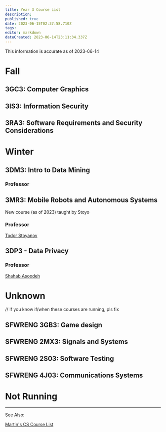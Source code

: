 ```yaml
---
title: Year 3 Course List
description: 
published: true
date: 2023-06-15T02:37:58.710Z
tags: 
editor: markdown
dateCreated: 2023-06-14T23:11:34.337Z
---
```


This information is accurate as of 2023-06-14

# Fall
## 3GC3: Computer Graphics

## 3IS3: Information Security

## 3RA3: Software Requirements and Security Considerations

# Winter
## 3DM3: Intro to Data Mining
### Professor

## 3MR3: Mobile Robots and Autonomous Systems
New course (as of 2023) taught by Stoyo

### Professor
[Todor Stoyanov](/professors/todor-stoyanov)


## 3DP3 - Data Privacy
### Professor
[Shahab Asoodeh](/professors/shahab-asoodeh)


# Unknown
// If you know if/when these courses are running, pls fix

## SFWRENG 3GB3: Game design

## SFWRENG 2MX3: Signals and Systems

## SFWRENG 2S03: Software Testing

## SFWRENG 4J03: Communications Systems

# Not Running

---


See Also:

[Martin's CS Course List](https://docs.google.com/spreadsheets/d/1VupEzqyxXsUQ3iYPi5JaEXI7KYYdY0jHCWrsGPcSgd4/edit?usp=sharing)